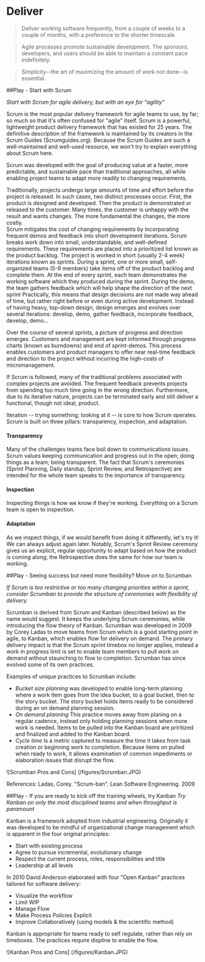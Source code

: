 # Deliver

> Deliver working software frequently, from a couple of weeks to a couple of months, with a preference to the shorter timescale.

> Agile processes promote sustainable development. The sponsors, developers, and users should be able to maintain a constant pace indefinitely.

> Simplicity--the art of maximizing the amount of work not done--is essential.

##Play - Start with Scrum

*Start with Scrum for agile delivery, but with an eye for "agility"*

Scrum is the most popular delivery framework for agile teams to use, by far; so much so that it's often confused for "agile" itself. Scrum is a powerful, lightweight product delivery framework that has existed for 25 years. The definitive description of the framework is maintained by its creators in the Scrum Guides (Scrumguides.org). Because the Scrum Guides are such a well-maintained and well-used resource, we won't try to explain everything about Scrum here. 

Scrum was developed with the goal of producing value at a faster, more predictable, and sustainable pace than traditional approaches, all while enabling project teams to adapt more readily to changing requirements.  

Traditionally, projects undergo large amounts of time and effort before the project is released.  In such cases, two distinct processes occur.  First, the product is designed and developed.  Then the product is demonstrated or released to the customer.  Many times, the customer is unhappy with the result and wants changes.  The more fundamental the changes, the more costly.  
Scrum mitigates the cost of changing requirements by incorporating frequent demos and feedback into short development iterations.  Scrum breaks work down into small, understandable, and well-defined requirements.  These requirements are placed into a prioritized list known as the product backlog.  The project is worked in short (usually 2-4 week) iterations known as sprints.  During a sprint, one or more small, self-organized teams (5-9 members) take items off of the product backlog and complete them.  At the end of every sprint, each team demonstrates the working software which they produced during the sprint.  During the demo, the team gathers feedback which will help shape the direction of the next sprint 
Practically, this means that design decisions are not made way ahead of time, but rather right before or even during active development.  Instead of having heavy, top-down design, design emerges and evolves over several iterations: develop, demo, gather feedback, incorporate feedback, develop, demo…

Over the course of several sprints, a picture of progress and direction emerges.  Customers and management are kept informed through progress charts (known as burndowns) and end of sprint-demos.  This process enables customers and product managers to offer near real-time feedback and direction to the project without incurring the high-costs of micromanagement.

If Scrum is followed, many of the traditional problems associated with complex projects are avoided.  The frequent feedback prevents projects from spending too much time going in the wrong direction.  Furthermore, due to its iterative nature, projects can be terminated early and still deliver a functional, though not ideal, product.

Iteration -- trying something; looking at it -- is core to how Scrum operates. Scrum is built on three pillars: transparency, inspection, and adaptation.

#### Transparency
Many of the challenges teams face boil down to communications issues. Scrum values keeping communication and progress out in the open; doing things as a team; being transparent. The fact that Scrum's ceremonies (Sprint Planning, Daily standup, Sprint Review, and Retrospective) are intended for the whole team speaks to the importance of transparency. 

#### Inspection
Inspecting things is how we know if they're working. Everything on a Scrum team is open to inspection. 

#### Adaptation
As we inspect things, if we would benefit from doing it differently, let's try it! We can always adjust again later. Notably, Scrum's Sprint Review ceremony gives us an explicit, regular opportunity to adapt based on how the product is coming along; the Retrospective does the same for how our team is working.



##Play - Seeing success but need more flexibility? Move on to Scrumban

*If Scrum is too restrictive or too many changing priorities within a sprint, consider Scrumban to provide the structure of ceremonies with flexibility of delivery.*

Scrumban is derived from Scrum and Kanban (described below) as the name would suggest.  It keeps the underlying Scrum ceremonies, while introducing the flow theory of Kanban.  Scrumban was developed in 2009 by Corey Ladas to move teams from Scrum which is a good starting point in agile, to Kanban, which enables flow for delivery on demand.  The primary delivery impact is that the Scrum sprint timebox no longer applies, instead a work in progress limit is set to enable team members to pull work on demand without staunching to flow to completion. Scrumban has since evolved some of its own practices.  

Examples of unique practices to Scrumban include:
 - *Bucket size planning* was developed to enable long-term planning where a work item goes from the idea bucket, to a goal bucket, then to the story bucket.  The story bucket holds items ready to be considered during an on demand planning session.
 - *On demand planning* This practice moves away from planing on a regular cadence, instead only holding planning sessions when more work is needed.  Items to be pulled into the Kanban board are priritized and finalized and added to the Kanban board.
 - *Cycle time* Is a metric captured to measure the time it takes from task creation or beginning work to completion.  Because items on pulled when ready to work, it allows examination of common impediments or elaboration issues that disrupt the flow.

![Scrumban Pros and Cons] (/figures/Scrumban.JPG)

References: 
Ladas, Corey. "Scrum-ban". Lean Software Engineering. 2009

##Play - If you are ready to kick off the training wheels, try Kanban
*Try Kanban on only the most disciplined teams and when throughput is paramount*

Kanban is a framework adopted from industrial engineering.  Originally it was developed to be mindful of organizational change management which is apparent in the four original principles:
- Start with existing process
- Agree to pursue incremental, evolutionary change
- Respect the current process, roles, responsibilities and title
- Leadership at all levels

In 2010 David Anderson elaborated with four "Open Kanban" practices tailored for software delivery:
- Visualize the workflow
- Limit WIP
- Manage Flow
- Make Process Policies Explicit
- Improve Collaboratively (using models & the scientific method)

Kanban is appropriate for teams ready to self regulate, rather than rely on timeboxes. The practices require displine to enable the flow.

![Kanban Pros and Cons] (/figures/Kanban.JPG)
